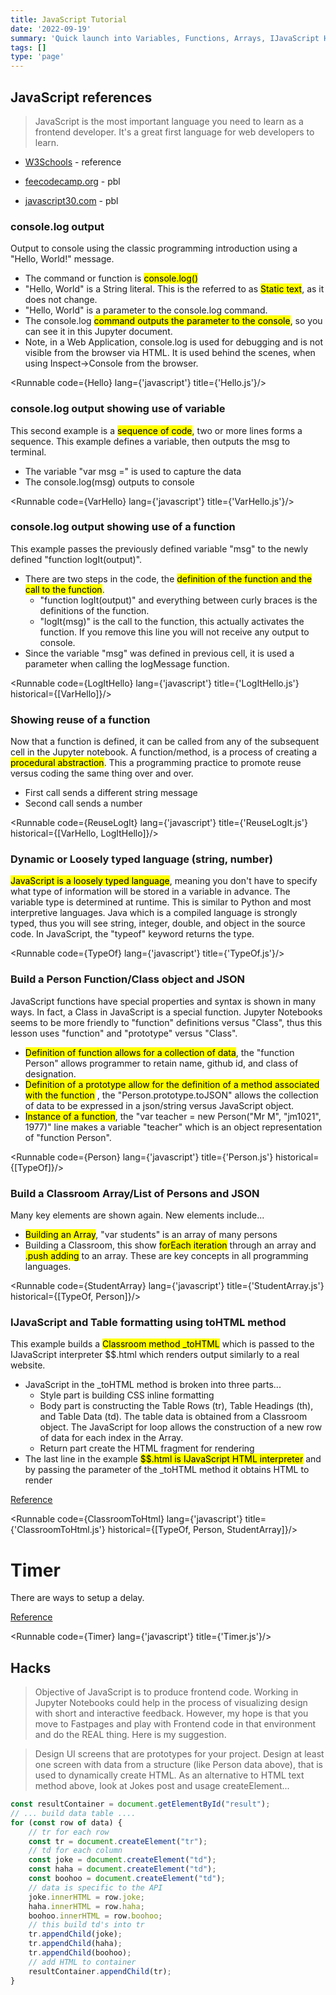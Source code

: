 ```yaml
---
title: JavaScript Tutorial
date: '2022-09-19'
summary: 'Quick launch into Variables, Functions, Arrays, IJavaScript HTML, using Jupyter Notebooks,'
tags: []
type: 'page'
---
```


<script>
	import Runnable from '$components/Runnable.svelte';
	import Hello from './code/Hello.js?raw';
  import VarHello from './code/VarHello.js?raw';
  import LogItHello from './code/LogItHello.js?raw';
  import ReuseLogIt from './code/ReuseLogIt.js?raw';
  import TypeOf from './code/TypeOf.js?raw';
  import Person from './code/Person.js?raw';
  import StudentArray from './code/StudentArray.js?raw';
  import ClassroomToHtml from './code/ClassroomToHtml.js?raw';
  import Timer from './code/Timer.js?raw';
  import PrintTable from './code/PrintTable.js?raw';
</script>

## JavaScript references
> JavaScript is the most important language you need to learn as a frontend developer. It's a great first language for web developers to learn.

- [W3Schools](https://www.w3schools.com/js/)  - reference

- [feecodecamp.org](https://www.freecodecamp.org/) - pbl

- [javascript30.com](https://javascript30.com/) - pbl

### console.log output
Output to console using the classic programming introduction using a "Hello, World!" message.     
- The command or function is <mark>console.log()</mark>
- "Hello, World" is a String literal. This is the referred to as <mark>Static text</mark>, as it does not change.
- "Hello, World" is a parameter to the console.log command.
- The console.log <mark>command outputs the parameter to the console</mark>, so you can see it in this Jupyter document.
- Note, in a Web Application, console.log is used for debugging and is not visible from the browser via HTML.  It is used behind the scenes, when using Inspect->Console from the browser.

<Runnable code={Hello} lang={'javascript'} title={'Hello.js'}/>


### console.log output showing use of variable
This second example is a <mark>sequence of code</mark>, two or more lines forms a sequence.  This example defines a variable, then outputs the msg to terminal.  
- The variable "var msg =" is used to capture the data
- The console.log(msg) outputs to console

<Runnable code={VarHello} lang={'javascript'} title={'VarHello.js'}/>

### console.log output showing use of a function
This example passes the previously defined variable "msg" to the newly defined "function logIt(output)".
- There are two steps in the code, the <mark>definition of the function and the call to the function</mark>.
    - "function logIt(output)" and everything between curly braces is the definitions of the function.
    - "logIt(msg)" is the call to the function, this actually activates the function.  If you remove this line you will not receive any output to console.
- Since the variable "msg" was defined in previous cell, it is used a parameter when calling the logMessage function.

<Runnable code={LogItHello} lang={'javascript'} title={'LogItHello.js'} historical={[VarHello]}/>

### Showing reuse of a function
Now that a function is defined, it can be called from any of the subsequent cell in the Jupyter notebook.  A function/method, is a process of creating a <mark>procedural abstraction</mark>. This a programming practice to promote reuse versus coding the same thing over and over.
- First call sends a different string message
- Second call sends a number

<Runnable code={ReuseLogIt} lang={'javascript'} title={'ReuseLogIt.js'} historical={[VarHello, LogItHello]}/>

### Dynamic or Loosely typed language (string, number)
<mark>JavaScript is a loosely typed language</mark>, meaning you don't have to specify what type of information will be stored in a variable in advance.  The variable type is determined at runtime.  This is similar to Python and most interpretive languages.  Java which is a compiled language is strongly typed, thus you will see string, integer, double, and object in the source code. In JavaScript, the "typeof" keyword returns the type.

<Runnable code={TypeOf} lang={'javascript'} title={'TypeOf.js'}/>

### Build a Person Function/Class object and JSON
JavaScript functions have special properties and syntax is shown in many ways.  In fact, a Class in JavaScript is a special function.  Jupyter Notebooks seems to be more friendly to "function" definitions versus "Class", thus this lesson uses "function" and "prototype" versus "Class".
- <mark>Definition of function allows for a collection of data</mark>, the "function Person" allows programmer to retain name, github id, and class of designation.
- <mark>Definition of a prototype allow for the definition of a method associated with the function</mark> , the "Person.prototype.toJSON" allows the collection of data to be expressed in a json/string versus JavaScript object.
- <mark>Instance of a function</mark>, the "var teacher = new Person("Mr M", "jm1021", 1977)" line makes a variable "teacher" which is an object representation of "function Person".

<Runnable code={Person} lang={'javascript'} title={'Person.js'} historical={[TypeOf]}/>

### Build a Classroom Array/List of Persons and JSON
Many key elements are shown again.  New elements include...
- <mark>Building an Array</mark>, "var students" is an array of many persons
- Building a Classroom, this show <mark>forEach iteration</mark> through an array and <mark>.push adding</mark> to an array.  These are key concepts in all programming languages.

<Runnable code={StudentArray} lang={'javascript'} title={'StudentArray.js'} historical={[TypeOf, Person]}/>

### IJavaScript and Table formatting using toHTML method
This example builds a <mark>Classroom method _toHTML</mark> which is passed to the IJavaScript interpreter $$.html which renders output similarly to a real website.  
- JavaScript in the _toHTML method is broken into three parts...
    - Style part is building CSS inline formatting
    - Body part is constructing the Table Rows (tr), Table Headings (th), and Table Data (td).  The table data is obtained from a Classroom object.  The JavaScript for loop allows the construction of a new row of data for each index in the Array.
    - Return part create the HTML fragment for rendering
- The last line in the example <mark>$$.html is IJavaScript HTML interpreter</mark> and by passing the parameter of the _toHTML method it obtains HTML to render

[Reference](http://n-riesco.github.io/ijavascript/doc/custom.ipynb.html?ref=morioh.com&utm_source=morioh.com)

<Runnable code={ClassroomToHtml} lang={'javascript'} title={'ClassroomToHtml.js'} historical={[TypeOf, Person, StudentArray]}/>

# Timer
There are ways to setup a delay.

[Reference](http://n-riesco.github.io/ijavascript/doc/async.ipynb.html?ref=morioh.com&utm_source=morioh.com)

<Runnable code={Timer} lang={'javascript'} title={'Timer.js'}/>

## Hacks
> Objective of JavaScript is to produce frontend code.  Working in Jupyter Notebooks could help in the process of visualizing design with short and interactive feedback.  However, my hope is that you move to Fastpages and play with Frontend code in that environment and do the REAL thing.  Here is my suggestion.

> Design UI screens that are prototypes for your project.  Design at least one screen with data from a structure (like Person data above),  that is used to dynamically create HTML. As an alternative to HTML text method above, look at Jokes post and usage createElement...

```js
const resultContainer = document.getElementById("result");
// ... build data table ....
for (const row of data) {
    // tr for each row
    const tr = document.createElement("tr");
    // td for each column
    const joke = document.createElement("td");
    const haha = document.createElement("td");
    const boohoo = document.createElement("td");
    // data is specific to the API
    joke.innerHTML = row.joke;
    haha.innerHTML = row.haha; 
    boohoo.innerHTML = row.boohoo; 
    // this build td's into tr
    tr.appendChild(joke);
    tr.appendChild(haha);
    tr.appendChild(boohoo);
    // add HTML to container
    resultContainer.appendChild(tr);
}
```

